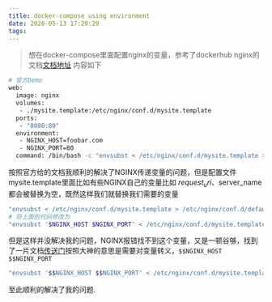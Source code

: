 ```yaml
---
title: docker-compose using environment
date: 2020-05-13 17:20:29
tags:
---
```



> 想在docker-compose里面配置nginx的变量，参考了dockerhub nginx的文档[文档地址](https://hub.docker.com/_/nginx/)  内容如下

```bash
# 官方Demo
web:
  image: nginx
  volumes:
   - ./mysite.template:/etc/nginx/conf.d/mysite.template
  ports:
   - "8080:80"
  environment:
   - NGINX_HOST=foobar.com
   - NGINX_PORT=80
  command: /bin/bash -c "envsubst < /etc/nginx/conf.d/mysite.template > /etc/nginx/conf.d/default.conf && exec nginx -g 'daemon off;'"
```

按照官方给的文档我顺利的解决了NGINX传递变量的问题，但是配置文件mysite.template里面比如有些NGINX自己的变量比如 $request_uri、$server_name 都会被替换为空，既然这样我们就替换我们需要的变量

```bash
"envsubst < /etc/nginx/conf.d/mysite.template > /etc/nginx/conf.d/default.conf && exec nginx -g 'daemon off;'"
# 将上面的代码修改为
"envsubst '$NGINX_HOST $NGINX_PORT' < /etc/nginx/conf.d/mysite.template > /etc/nginx/conf.d/default.conf && exec nginx -g 'daemon off;'"
```

但是这样并没解决我的问题，NGINX报错找不到这个变量，又是一顿谷够，找到了一片文档[传送门](https://github.com/docker-library/docs/issues/496)按照大神的意思是需要对变量转义，`$$NGINX_HOST $$NGINX_PORT`
```bash
"envsubst '$$NGINX_HOST $$NGINX_PORT' < /etc/nginx/conf.d/mysite.template > /etc/nginx/conf.d/default.conf && exec nginx -g 'daemon off;'"
```
至此顺利的解决了我的问题.
